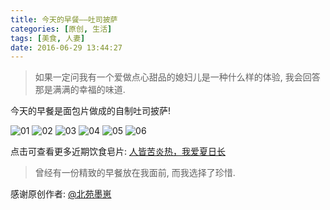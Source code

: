 ```yaml
---
title: 今天的早餐——吐司披萨
categories: [原创, 生活]
tags: [美食, 人妻]
date: 2016-06-29 13:44:27
---
```

> 如果一定问我有一个爱做点心甜品的媳妇儿是一种什么样的体验, 
  我会回答那是满满的幸福的味道.

今天的早餐是面包片做成的自制吐司披萨!

<!--more-->

![01](//ww3.sinaimg.cn/mw690/910ff108gw1f5bshaacpej21jk1jk12n.jpg)
![02](//ww2.sinaimg.cn/mw690/910ff108gw1f5bshcq9kkj21jk1jk7d4.jpg)
![03](//ww2.sinaimg.cn/mw690/910ff108gw1f5bshc0vhpj21jk1jkwpa.jpg)
![04](//ww2.sinaimg.cn/mw690/910ff108gw1f5bsheb37kj21jk1jkdph.jpg)
![05](//ww2.sinaimg.cn/mw690/910ff108gw1f5bshez02ej21jk1jk7d4.jpg)
![06](//ww2.sinaimg.cn/mw690/910ff108gw1f5bshfxunkj21jk1jk13j.jpg)

点击可查看更多近期饮食皂片: [人皆苦炎热，我爱夏日长](//mp.weixin.qq.com/s?__biz=MzA5Nzk2MjUyMQ==&mid=2651748061&idx=1&sn=03ab69c88dbeebd0e1efb5c4606159dd)

> 曾经有一份精致的早餐放在我面前, 而我选择了珍惜.

感谢原创作者: [@北苑墨崽](//weibo.com/manoir)
